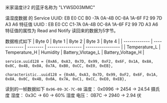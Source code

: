 
米家温度计2 的蓝牙名称为 "LYWSD03MMC"

温湿度数据 的 Service UUID: EB E0 CC B0 -7A 0A-4B 0C-8A 1A-6F F2 99 7D A3 A6
特征值 UUID :                        EB E0 CC C1-7A 0A-4B 0C-8A 1A-6F F2 99 7D A3 A6
特征值的属性为 Read and Notify
读回来的数据为5字节。

数据格式如下
| Byte 0        | Byte 1        | Byte 2   | Byte 3            | Byte 4            |
| ------------- | ------------- | -------- | ----------------- | ----------------- |
| Temperature_L | Temperature_H | Humidity | Battery_Vlotage_L | Battery_Voltage_H |

```
service.uuid128 = {0xA6, 0xA3, 0x7D, 0x99, 0xF2, 0x6F, 0x1A, 0x8A, 0x0C, 0x4B, 0x0A, 0x7A, 0xB0, 0xCC, 0xE0, 0xEB},

characteristic..uuid128 = {0xA6, 0xA3, 0x7D, 0x99, 0xF2, 0x6F, 0x1A, 0x8A, 0x0C, 0x4B, 0x0A, 0x7A, 0xC1, 0xCC, 0xE0, 0xEB},
```

读到的一帧数据如下
`0x96-09-3C-7C-0B`
温度： 0x0996 -> 2454 -> 24.54 摄氏度
湿度： 0x3C -> 60 -> 60% 湿度
电压： 0B7C -> 2940 -> 2.94 伏